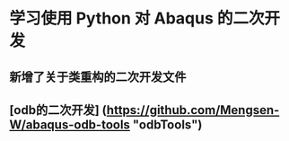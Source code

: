 # 学习使用 Python 对 Abaqus 的二次开发

## 新增了关于类重构的二次开发文件

## [odb的二次开发] (https://github.com/Mengsen-W/abaqus-odb-tools "odbTools")

